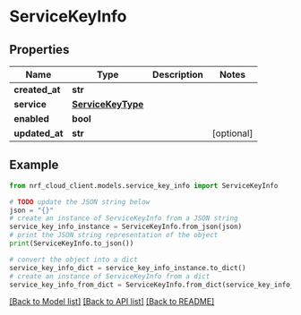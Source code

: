 # ServiceKeyInfo


## Properties

Name | Type | Description | Notes
------------ | ------------- | ------------- | -------------
**created_at** | **str** |  | 
**service** | [**ServiceKeyType**](ServiceKeyType.md) |  | 
**enabled** | **bool** |  | 
**updated_at** | **str** |  | [optional] 

## Example

```python
from nrf_cloud_client.models.service_key_info import ServiceKeyInfo

# TODO update the JSON string below
json = "{}"
# create an instance of ServiceKeyInfo from a JSON string
service_key_info_instance = ServiceKeyInfo.from_json(json)
# print the JSON string representation of the object
print(ServiceKeyInfo.to_json())

# convert the object into a dict
service_key_info_dict = service_key_info_instance.to_dict()
# create an instance of ServiceKeyInfo from a dict
service_key_info_from_dict = ServiceKeyInfo.from_dict(service_key_info_dict)
```
[[Back to Model list]](../README.md#documentation-for-models) [[Back to API list]](../README.md#documentation-for-api-endpoints) [[Back to README]](../README.md)


